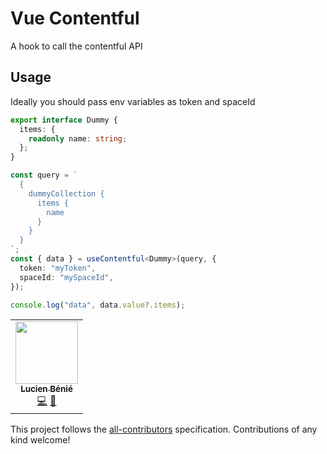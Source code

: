 # Vue Contentful

A hook to call the contentful API

## Usage

Ideally you should pass env variables as token and spaceId

```ts
export interface Dummy {
  items: {
    readonly name: string;
  };
}

const query = `
  {
    dummyCollection {
      items {
        name
      }
    }
  }
`;
const { data } = useContentful<Dummy>(query, {
  token: "myToken",
  spaceId: "mySpaceId",
});

console.log("data", data.value?.items);
```

<!-- ALL-CONTRIBUTORS-LIST:START - Do not remove or modify this section -->
<!-- prettier-ignore-start -->
<!-- markdownlint-disable -->
<table>
  <tr>
    <td align="center"><a href="https://lbenie.xyz/"><img src="https://avatars.githubusercontent.com/u/7316046?v=4?s=100" width="100px;" alt=""/><br /><sub><b>Lucien Bénié</b></sub></a><br /><a href="https://github.com/lbenie/ts-vite/commits?author=lbenie" title="Code">💻</a> <a href="https://github.com/lbenie/ts-vite/commits?author=lbenie" title="Documentation">📖</a></td>
  </tr>
</table>

<!-- markdownlint-restore -->
<!-- prettier-ignore-end -->

<!-- ALL-CONTRIBUTORS-LIST:END -->

This project follows the [all-contributors](https://github.com/all-contributors/all-contributors) specification. Contributions of any kind welcome!
